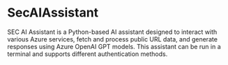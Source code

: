# SecAIAssistant
SEC AI Assistant is a Python-based AI assistant designed to interact with various Azure services, fetch and process public URL data, and generate responses using Azure OpenAI GPT models. This assistant can be run in a terminal and supports different authentication methods.     
